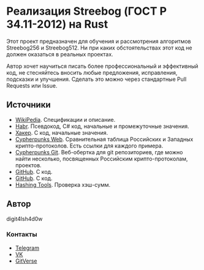 # Реализация Streebog (ГОСТ Р 34.11-2012) на Rust

Этот проект предназначен для обучения и рассмотрения алгоритмов Streebog256 и Streebog512.
Ни при каких обстоятельствах этот код не должен оказаться в реальных проектах.

Автор хочет научиться писать более профессиональный и эффективный код, не стесняйтесь вносить любые предложения, исправления, подсказки и улучшения.
Сделать это можно через стандартные Pull Requests или Issue.

## Источники

- [WikiPedia](https://ru.wikipedia.org/wiki/Стрибог_(хеш-функция)). Спецификации и описание.
- [Habr](https://habr.com/ru/articles/188152/). Псевдокод, C# код, начальные и промежуточные значения.
- [Хакер](https://xakep.ru/2016/07/20/hash-gost-34-11-2012/). C код, начальные значения.
- [Cypherpunks Web](http://www.gost.cypherpunks.ru/Russian.html). Сравнительная таблица Российских и Западных крипто-протоколов. Есть ссылки для каждого примера.
- [Cypherpunks Git](http://www.git.cypherpunks.ru/). Веб-обертка для git репозиториев, где можно найти несколько, посвященных Российским крипто-протоколам, проектов.
- [GitHub](https://github.com/drobotun/stribog/). C код.
- [GitHub](https://github.com/okazymyrov/stribog/). C код.
- [Hashing Tools](https://hashing.tools/streebog/). Проверка хэш-сумм.

## Автор

digit4lsh4d0w

### Контакты

- [Telegram](https://telegram.me/digit4lsh4d0w)
- [VK](https://vk.com/digit4lsh4d0w)
- [GitVerse](https://gitverse.ru/digit4lsh4d0w)
